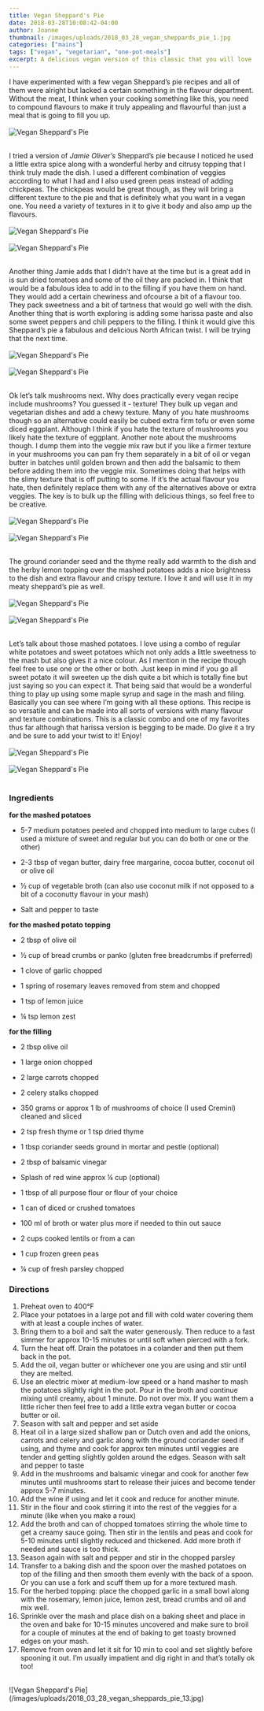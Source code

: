 ```yaml
---
title: Vegan Sheppard's Pie
date: 2018-03-28T10:08:42-04:00
author: Joanne
thumbnail: /images/uploads/2018_03_28_vegan_sheppards_pie_1.jpg
categories: ["mains"]
tags: ["vegan", "vegetarian", "one-pot-meals"]
excerpt: A delicious vegan version of this classic that you will love
---
```


I have experimented with a few vegan Sheppard’s pie recipes and all of them were alright but lacked a certain something in the flavour department. Without the meat, I think when your cooking something like this, you need to compound flavours to make it truly appealing and flavourful than just a meal that is going to fill you up.
</br>
</br>
![Vegan Sheppard's Pie](/images/uploads/2018_03_28_vegan_sheppards_pie_2.jpg)
</br>
</br>

I tried a version of _Jamie Oliver’s_ Sheppard’s pie because I noticed he used a little extra spice along with a wonderful herby and citrusy topping that I think truly made the dish. I used a different combination of veggies according to what I had and I also used green peas instead of adding chickpeas. The chickpeas would be great though, as they will bring a different texture to the pie and that is definitely what you want in a vegan one. You need a variety of textures in it to give it body and also amp up the flavours.
</br>
</br>
![Vegan Sheppard's Pie](/images/uploads/2018_03_28_vegan_sheppards_pie_3.jpg)
</br>
</br>
![Vegan Sheppard's Pie](/images/uploads/2018_03_28_vegan_sheppards_pie_4.jpg)
</br>
</br>

Another thing Jamie adds that I didn’t have at the time but is a great add in is sun dried tomatoes and some of the oil they are packed in. I think that would be a fabulous idea to add in to the filling if you have them on hand. They would add a certain chewiness and ofcourse a bit of a flavour too. They pack sweetness and a bit of tartness that would go well with the dish. Another thing that is worth exploring is adding some harissa paste and also some sweet peppers and chili peppers to the filling.  I think it would give this Sheppard’s pie a fabulous and delicious North African twist. I will be trying that the next time.
</br>
</br>
![Vegan Sheppard's Pie](/images/uploads/2018_03_28_vegan_sheppards_pie_5.jpg)
</br>
</br>
![Vegan Sheppard's Pie](/images/uploads/2018_03_28_vegan_sheppards_pie_6.jpg)
</br>
</br>

Ok let’s talk mushrooms next. Why does practically every vegan recipe include mushrooms? You guessed it - texture! They bulk up vegan and vegetarian dishes and add a chewy texture.  Many of you hate mushrooms though so an alternative could easily be cubed extra firm tofu or even some diced eggplant. Although I think if you hate the texture of mushrooms you likely hate the texture of eggplant. Another note about the mushrooms though.  I dump them into the veggie mix raw but if you like a firmer texture in your mushrooms you can pan fry them separately in a bit of oil or vegan butter in batches until golden brown and then add the balsamic to them before adding them into the veggie mix. Sometimes doing that helps with the slimy texture that is off putting to some. If it’s the actual flavour you hate, then definitely replace them with any of the alternatives above or extra veggies. The key is to bulk up the filling with delicious things, so feel free to be creative.
</br>
</br>
![Vegan Sheppard's Pie](/images/uploads/2018_03_28_vegan_sheppards_pie_7.jpg)
</br>
</br>
![Vegan Sheppard's Pie](/images/uploads/2018_03_28_vegan_sheppards_pie_8.jpg)
</br>
</br>

The ground coriander seed and the thyme really add warmth to the dish and the herby lemon topping over the mashed potatoes adds a nice brightness to the dish and extra flavour and crispy texture.  I love it and will use it in my meaty sheppard’s pie as well.
</br>
</br>
![Vegan Sheppard's Pie](/images/uploads/2018_03_28_vegan_sheppards_pie_9.jpg)
</br>
</br>
![Vegan Sheppard's Pie](/images/uploads/2018_03_28_vegan_sheppards_pie_10.jpg)
</br>
</br>

Let’s talk about those mashed potatoes. I love using a combo of regular white potatoes and sweet potatoes which not only adds a little sweetness to the mash but also gives it a nice colour. As I mention in the recipe though feel free to use one or the other or both. Just keep in mind if you go all sweet potato it will sweeten up the dish quite a bit which is totally fine but just saying so you can expect it. That being said that would be a wonderful thing to play up using some maple syrup and sage in the mash and filing.  Basically you can see where I’m going with all these options. This recipe is so versatile and can be made into all sorts of versions with many flavour and texture combinations. This is a classic combo and one of my favorites thus far although that harissa version is begging to be made. Do give it a try and be sure to add your twist to it! Enjoy!
</br>
</br>
![Vegan Sheppard's Pie](/images/uploads/2018_03_28_vegan_sheppards_pie_11.jpg)
</br>
</br>
![Vegan Sheppard's Pie](/images/uploads/2018_03_28_vegan_sheppards_pie_12.jpg)
</br>
</br>

### Ingredients

__for the mashed potatoes__

* 5-7 medium potatoes peeled and chopped into medium to large cubes (I used a mixture of sweet and regular but you can do both or one or the other) 

* 2-3 tbsp of vegan butter, dairy free margarine, cocoa butter, coconut oil or olive oil 

* &frac12; cup of vegetable broth (can also use coconut milk if not opposed to a bit of a coconutty flavour in your mash) 

* Salt and pepper to taste 


__for the mashed potato topping__

* 2 tbsp of olive oil 

* &frac12; cup of bread crumbs or panko (gluten free breadcrumbs if preferred)

* 1 clove of garlic chopped 

* 1 spring of rosemary leaves removed from stem and chopped 

* 1 tsp of lemon juice 

* &frac14; tsp lemon zest 

__for the filling__

* 2 tbsp olive oil 

* 1 large onion chopped 

* 2 large carrots chopped 

* 2 celery stalks chopped 

* 350 grams or approx 1 lb of mushrooms of choice (I used Cremini) cleaned and sliced 

* 2 tsp fresh thyme or 1 tsp dried thyme

* 1 tbsp coriander seeds ground in mortar and pestle (optional) 

* 2 tbsp of balsamic vinegar 

* Splash of red wine approx &frac14; cup (optional) 

* 1 tbsp of all purpose flour or flour of your choice 

* 1 can of diced or crushed tomatoes 

* 100 ml of broth or water plus more if needed to thin out sauce 

* 2 cups cooked lentils or from a can 

* 1 cup frozen green peas 

* &frac14; cup of fresh parsley chopped 


### Directions

1. Preheat oven to 400&deg;F 
1. Place your potatoes in a large pot and fill with cold water covering them with at least a couple inches of water.
1. Bring them to a boil and salt the water generously. Then reduce to a fast simmer for approx 10-15 minutes or until soft when pierced with a fork.
1. Turn the heat off. Drain the potatoes in a colander and then put them back in the pot.
1. Add the oil, vegan butter or whichever one you are using and stir until they are melted.
1. Use an electric mixer at medium-low speed or a hand masher to mash the potatoes slightly right in the pot. Pour in the broth and continue mixing until creamy, about 1 minute. Do not over mix. If you want them a little richer then feel free to add a little extra vegan butter or cocoa butter or oil. 
1. Season with salt and pepper and set aside
1. Heat oil in a large sized shallow pan or Dutch oven and add the onions, carrots and celery and garlic along with the ground coriander seed if using, and thyme and cook for approx ten minutes until veggies are tender and getting slightly golden around the edges. Season with salt and pepper to taste 
1. Add in the mushrooms and balsamic vinegar and cook for another few minutes until mushrooms  start to release their juices and become tender approx 5-7 minutes. 
1. Add the wine if using and let it cook and reduce for another minute. 
1. Stir in the flour and cook stirring it into the rest of the veggies for a minute (like when you make a roux)
1. Add the broth and can of chopped tomatoes stirring the whole time to get a creamy sauce going. Then stir in the lentils and peas and cook for 5-10 minutes until slightly reduced and thickened. Add more broth if needed and sauce is too thick. 
1. Season again with salt and pepper and stir in the chopped parsley
1. Transfer to a baking dish and the spoon over the mashed potatoes on top of the filling and then smooth them evenly with the back of a spoon. Or you can use a fork and scuff them up for a more textured mash. 
1. For the herbed topping: place the chopped garlic in a small bowl along with the rosemary, lemon juice, lemon zest, bread crumbs and oil and mix well. 
1. Sprinkle over the mash and place dish on a baking sheet and place in the oven and bake for 10-15 minutes uncovered and make sure to broil for a couple of minutes at the end of baking to get  toasty browned edges on your mash. 
1. Remove from oven and let it sit for 10 min to cool and set slightly before spooning it out. I’m usually impatient and dig right in and that’s totally ok too! 

</br>
![Vegan Sheppard's Pie](/images/uploads/2018_03_28_vegan_sheppards_pie_13.jpg)
